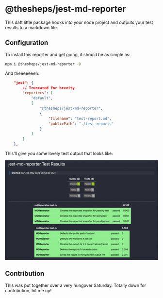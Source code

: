 # @thesheps/jest-md-reporter

This daft little package hooks into your node project and outputs your test results to a markdown file.

## Configuration

To install this reporter and get going, it should be as simple as:

```bash
npm i @thesheps/jest-md-reporter -D
```

And theeeeeeen:

```json
	"jest": {
        // Truncated for brevity
		"reporters": [
			"default",
			[
				"@thesheps/jest-md-reporter",
				{
					"filename": "test-report.md",
					"publicPath": "./test-reports"
				}
			]
		]
	},
```

This'll give you some lovely test output that looks like:

![This!](./test-report.png)

## Contribution

This was put together over a very hungover Saturday. Totally down for contribution, hit me up!
